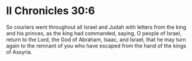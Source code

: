 # II Chronicles 30:6

So couriers went throughout all Israel and Judah with letters from the king and his princes, as the king had commanded, saying, O people of Israel, return to the Lord, the God of Abraham, Isaac, and Israel, that he may turn again to the remnant of you who have escaped from the hand of the kings of Assyria.
